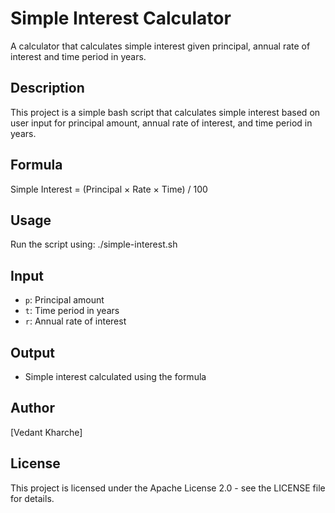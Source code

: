 # Simple Interest Calculator

A calculator that calculates simple interest given principal, annual rate of interest and time period in years.

## Description

This project is a simple bash script that calculates simple interest based on user input for principal amount, annual rate of interest, and time period in years.

## Formula

Simple Interest = (Principal × Rate × Time) / 100

## Usage

Run the script using:
./simple-interest.sh


## Input
- `p`: Principal amount
- `t`: Time period in years  
- `r`: Annual rate of interest

## Output
- Simple interest calculated using the formula

## Author

[Vedant Kharche]

## License

This project is licensed under the Apache License 2.0 - see the LICENSE file for details.

